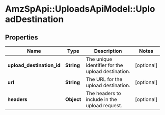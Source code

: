 # AmzSpApi::UploadsApiModel::UploadDestination

## Properties
Name | Type | Description | Notes
------------ | ------------- | ------------- | -------------
**upload_destination_id** | **String** | The unique identifier for the upload destination. | [optional] 
**url** | **String** | The URL for the upload destination. | [optional] 
**headers** | **Object** | The headers to include in the upload request. | [optional] 


